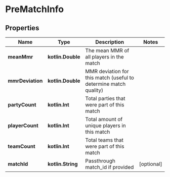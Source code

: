 
# PreMatchInfo

## Properties
| Name | Type | Description | Notes |
| ------------ | ------------- | ------------- | ------------- |
| **meanMmr** | **kotlin.Double** | The mean MMR of all players in the match |  |
| **mmrDeviation** | **kotlin.Double** | MMR deviation for this match (useful to determine match quality) |  |
| **partyCount** | **kotlin.Int** | Total parties that were part of this match |  |
| **playerCount** | **kotlin.Int** | Total amount of unique players in this match |  |
| **teamCount** | **kotlin.Int** | Total teams that were part of this match |  |
| **matchId** | **kotlin.String** | Passthrough match_id if provided |  [optional] |



